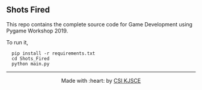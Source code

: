 ## Shots Fired
This repo contains the complete source code for Game Development using Pygame Workshop 2019.

To run it,
```
  pip install -r requirements.txt
  cd Shots_Fired
  python main.py
```

------------------------------------------
<div align="center">
Made with :heart: by <a href="https://github.com/CSI-KJSCE" target="_blank">CSI KJSCE</a>
</div>
